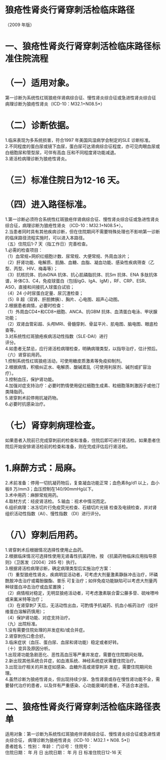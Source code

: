 # 狼疮性肾炎行肾穿刺活检临床路径  
（2009 年版）  
# 一、狼疮性肾炎行肾穿刺活检临床路径标准住院流程  
# （一）适用对象。  
第一诊断为系统性红斑狼疮伴肾病综合征、慢性肾炎综合征或急进性肾炎综合征  
病理诊断为狼疮性肾炎（ICD-10：M32.1+N08.5\*）  
# （二）诊断依据。  
1.临床表现为多系统损害，符合1997 年美国风湿病学会制定的SLE 诊断标准。  
2.不同程度的蛋白尿或镜下血尿，蛋白尿可达肾病综合征程度，亦可见肉眼血尿或白细胞尿和管型尿，可伴有高血 压和不同程度肾功能减退。  
3.肾活检病理诊断为狼疮性肾炎。  
# （三）标准住院日为12-16 天。  
# （四）进入路径标准。  
1.第一诊断必须符合系统性红斑狼疮伴肾病综合征、慢性肾炎综合征或急进性肾炎综合征，病理诊断为狼疮性肾炎 （ICD-10：M32.1+N08.5\*）。  
2.当患者同时具有其他疾病诊断，但在住院期间不需要特殊处理也不影响第一诊断的临床路径流程实施时，可以进入本路径。  
（五）住院后1-7 天（指工作日）完善检查。  
1.必需的检查项目：  
（1）血常规$+$网织红细胞计数、尿常规、大便常规、外周血涂片；  
（2）肝肾功能、电解质、肌酶、血糖、血脂、凝血功能、感染性疾病筛查（乙型、丙型、HIV、梅毒等）；  
（3）抗核抗体、抗dsDNA 抗体、抗心肌磷脂抗体、抗Sm 抗体、ENA 多肽抗体谱，补体C3、C4，免疫球蛋白（包括IgG、IgA、IgM），RF、CRP、ESR、ASO，直接和间接抗人球蛋白试验；  
（4）24 小时尿蛋白定量、尿沉渣检查；  
（5）B 超（双肾、肝胆脾胰）、胸片、心电图、超声心动图。  
2.根据患者病情，必要时检查：  
（1）外周血$\mathrm{CD4+}$和$\mathrm{CD8+}$细胞、ANCA、抗GBM 抗体、血清蛋白电泳、甲状腺功能；  
（2）双肾血管彩超、头颅MRI、骨髓穿刺、骨盆平片、肌电图、脑电图、眼底检查等。  
3.对系统性红斑狼疮疾病活动性指数（SLE-DAI）进行  
评分。  
4.如患者无禁忌，应行肾活检病理检查，明确病理类型，以指导治疗，估计预后。  
（六）肾穿前用药。  
1.控制系统性红斑狼疮活动，可使用糖皮质激素等免疫抑制剂。  
2.根据病情，积极纠正水、电解质、酸碱紊乱（可使用利尿剂、碱剂或扩容治疗）。  
3.控制血压，保护肾功能。  
4.加强对症支持治疗：必要时酌情使用促红细胞生成素、粒细胞落刺激因子或他汀类降脂药。  
5.肾穿刺术前停用抗凝药物。  
6.必要时抗感染治疗。  
# （七）肾穿刺病理检查。  
如果患者入院前已完成穿刺前的检查和准备，住院后即可进行肾活检。如果患者住院后开始安排肾活检前的检查和准备，则在完成评估后行肾活检。  
# 1.麻醉方式：局麻。  
2.术前准备：停用一切抗凝药物后，复查凝血功能正常；血色素$8\mathrm{g/d1}$ 以上，血小板8 万/mm3；血压控制在140/90mmHg以下。  
3.术中用药：麻醉常规用药。  
4.取材方式：经皮肾活检。 5.输血：视术中情况而定。  
6.组织病理：冰冻切片行免疫荧光检查、石蜡切片光镜 检查及电镜检查，并对肾组织活动性指数（AI）、慢性指数
（DI）进行评分。  
# （八）穿刺后用药。  
1.肾穿刺术后根据情况选择性使用止血药。  
2.根据临床情况可选择性使用无肾毒性抗菌药物，按
《抗菌药物临床应用指导原则》（卫医发〔2004〕285 号）执行。  
3.根据肾活检病理诊断，确定病理类型后实施治疗方案：  
（1）重型狼疮性肾炎，疾病明显活动者，可考虑大剂量激素静脉冲击治疗，环磷酰胺冲击治疗或霉酚酸酯、普乐 可复治疗；如伴免疫功能缺陷可以考虑大剂量丙种球蛋白冲击治疗或血浆置换；  
（2）病情相对稳定，无明显狼疮活动者，可考虑激素联合雷公藤多苷、硫唑嘌呤或来氟米特等治疗；  
（3）在肾穿刺7 天后，无活动性出血，可酌情予抗凝药、抗血小板药治疗（促纤维蛋白溶解药慎用）；  
（4）保护肾功能、对症支持治疗。  
（九）出院标准。  
1.没有需要住院处理的并发症和/或合并症。  
2.肾穿刺伤口愈合好。  
3.临床症状（血压、蛋白尿、血尿和肾功能）稳定或者好转。  
（十）变异及原因分析。  
1.出现肾功能急剧恶化、恶性高血压等严重并发症，需要在住院期间处理。  
2.新出现其他系统合并症，如血液系统、神经系统症状需要住院治疗。  
3.出现治疗相关的并发症如感染、血糖升高或肾穿刺并 发症，需要住院期间处理。  
4.虽然诊断为狼疮性肾炎，但出现持续少尿、急性肾衰或存在慢性肾功能不全，需要替代治疗的患者，以及伴有严重感染、心功能衰竭的患者，不适合本途径。  
# 二、狼疮性肾炎行肾穿刺活检临床路径表单  
适用对象：第一诊断为系统性红斑狼疮伴肾病综合征、慢性肾炎综合征或急进性肾炎综合征，         病理诊断为狼疮性肾炎（ICD-10：M32.$1{+}\mathrm{N}08.\ 5*]$）  
患者姓名：       性别：    年龄：      门诊号：        住院号：  
住院日期：     年  月  日    出院日期：     年  月  日   标准住院日12-16 天  
